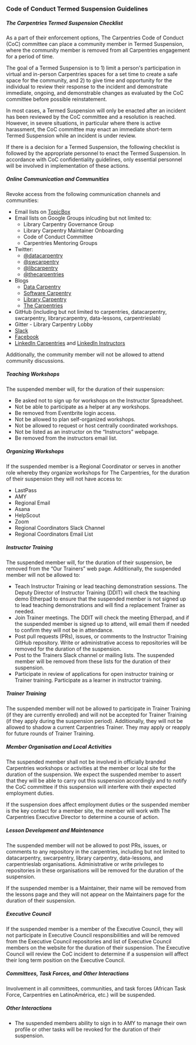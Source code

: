 ### Code of Conduct Termed Suspension Guidelines

##### The Carpentries Termed Suspension Checklist

As a part of their enforcement options, The Carpentries Code of Conduct (CoC) committee can place a community member in Termed Suspension, where the community member is removed from all Carpentries engagement for a period of time.

The goal of a Termed Suspension is to 1) limit a person's participation in virtual and in-person Carpentries spaces for a set time to create a safe space for the community, and 2) to give time and opportunity for the individual to review their response to the incident and demonstrate immediate, ongoing, and demonstrable changes as evaluated by the CoC committee before possible reinstatement.

In most cases, a Termed Suspension will only be enacted after an incident has been reviewed by the CoC committee and a resolution is reached. However, in severe situations, in particular where there is active harassment, the CoC committee may enact an immediate short-term Termed Suspension while an incident is under review.

If there is a decision for a Termed Suspension, the following checklist is followed by the appropriate personnel to enact the Termed Suspension. In accordance with CoC confidentiality guidelines, only essential personnel will be involved in implementation of these actions.

##### Online Communication and Communities
Revoke access from the following communication channels and communities: 
- Email lists on [TopicBox](https://carpentries.topicbox.com/groups) 
- Email lists on Google Groups inlcuding but not limited to:
  - Library Carpentry Governance Group
  - Library Carpentry Maintainer Onboarding
  - Code of Conduct Committee
  - Carpentries Mentoring Groups 
- Twitter:
    - [@datacarpentry](https://twitter.com/datacarpentry)
    - [@swcarpentry](https://twitter.com/swcarpentry)
    - [@libcarpentry](https://twitter.com/libcarpentry)
    - [@thecarpentries](https://twitter.com/thecarpentries)
- Blogs
    - [Data Carpentry](https://datacarpentry.org/blog/)
    - [Software Carpentry](https://software-carpentry.org/blog/)
    - [Library Carpentry](https://librarycarpentry.org/blog/)
    - [The Carpentries](http://static.carpentries.org/blog/)
- GitHub (including but not limited to carpentries, datacarpentry, swcarpentry, librarycarpentry, data-lessons, carpentrieslab)
- Gitter - Library Carpentry Lobby
- [Slack](https://swcarpentry.slack.com/messages)  
- [Facebook](https://www.facebook.com/carpentries/) 
- [LinkedIn Carpentries](https://www.linkedin.com/company/the-carpentries/about/) and [LinkedIn Instructors](https://www.linkedin.com/groups/8279689/)

Additionally, the community member will not be allowed to attend community discussions.

##### Teaching Workshops
The suspended member will, for the duration of their suspension:
- Be asked not to sign up for workshops on the Instructor Spreadsheet.
- Not be able to participate as a helper at any workshops.
- Be removed from Eventbrite login access.
- Not be allowed to plan self-organized workshops.
- Not be allowed to request or host centrally coordinated workshops.
- Not be listed as an instructor on the “Instructors” webpage.
- Be removed from the instructors email list.

##### Organizing Workshops 
If the suspended member is a Regional Coordinator or serves in another role whereby they organize workshops for The Carpentries, for the duration of their suspension they will not have access to:
- LastPass
- AMY
- Regional Email
- Asana
- HelpScout
- Zoom
- Regional Coordinators Slack Channel
- Regional Coordinators Email List

##### Instructor Training
The suspended member will, for the duration of their suspension, be removed from the “Our Trainers” web page. Additionally, the suspended member will not be allowed to: 
- Teach Instructor Training or lead teaching demonstration sessions. The Deputy Director of Instructor Training (DDIT) will check the teaching demo Etherpad to ensure that the suspended member is not signed up to lead teaching demonstrations and will find a replacement Trainer as needed. 
- Join Trainer meetings. The DDIT will check the meeting Etherpad, and if the suspended member is signed up to attend, will email them if needed to confirm they will not be in attendance. 
- Post pull requests (PRs), issues, or comments to the Instructor Training GitHub repository. Write or administrative access to repositories will be removed for the duration of the suspension. 
- Post to the Trainers Slack channel or mailing lists. The suspended member will be removed from these lists for the duration of their suspension. 
- Participate in review of applications for open instructor training or Trainer training. 
Participate as a learner in instructor training.

##### Trainer Training
The suspended member will not be allowed to participate in Trainer Training (if they are currently enrolled) and will not be accepted for Trainer Training (if they apply during the suspension period). Additionally, they will not be allowed to shadow a current Carpentries Trainer. They may apply or reapply for future rounds of Trainer Training. 

##### Member Organisation and Local Activities
The suspended member shall not be involved in officially branded Carpentries workshops or activities at the member or local site for the duration of the suspension. We expect the suspended member to assert that they will be able to carry out this suspension accordingly and to notify the CoC committee if this suspension will interfere with their expected employment duties. 

If the suspension does affect employment duties or the suspended member is the key contact for a member site, the member will work with The Carpentries Executive Director to determine a course of action.

##### Lesson Development and Maintenance
The suspended member will not be allowed to post PRs, issues, or comments to any repository in the carpentries, including but not limited to datacarpentry, swcarpentry, library carpentry, data-lessons, and carpentrieslab organisations. Administrative or write privileges to repositories in these organisations will be removed for the duration of the suspension.

If the suspended member is a Maintainer, their name will be removed from the lessons page and they will not appear on the Maintainers page for the duration of their suspension. 

##### Executive Council
If the suspended member is a member of the Executive Council, they will not participate in Executive Council responsibilities and will be removed from the Executive Council repositories and list of Executive Council members on the website for the duration of their suspension. The Executive Council will review the CoC incident to determine if a suspension will affect their long term position on the Executive Council.

##### Committees, Task Forces, and Other Interactions
Involvement in all committees, communities, and task forces (African Task Force, Carpentries en LatinoAmérica, etc.) will be suspended. 

##### Other Interactions
- The suspended members ability to sign in to AMY to manage their own profile or other tasks will be revoked for the duration of their suspension.


[reporting-form]: https://goo.gl/forms/KoUfO53Za3apOuOK2

